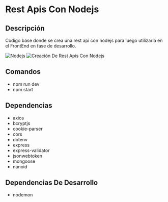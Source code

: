 # Rest Apis Con Nodejs

## Descripción

Codigo base donde se crea una rest api con nodejs para luego utilizarla en el FrontEnd en fase de desarrollo.

![Nodejs](https://www.muylinux.com/wp-content/uploads/2022/04/nodejs.png)
![Creación De Rest Apis Con Nodejs](https://bs-uploads.toptal.io/blackfish-uploads/components/blog_post_page/content/cover_image_file/cover_image/686461/regular_800x320_cover-secure-rest-api-in-nodejs-18f43b3033c239da5d2525cfd9fdc98f.png)

## Comandos

- npm run dev
- npm start

## Dependencias

- axios
- bcryptjs
- cookie-parser
- cors
- dotenv
- express
- express-validator
- jsonwebtoken
- mongoose
- nanoid

## Dependencias De Desarrollo

- nodemon

